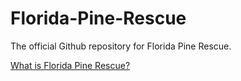 # Florida-Pine-Rescue
The official Github repository for Florida Pine Rescue.

[What is Florida Pine Rescue?](https://github.com/jabigailjoseph/Florida-Pine-Rescue/blob/main/Florida%20Pine%20Rescue.pdf)

